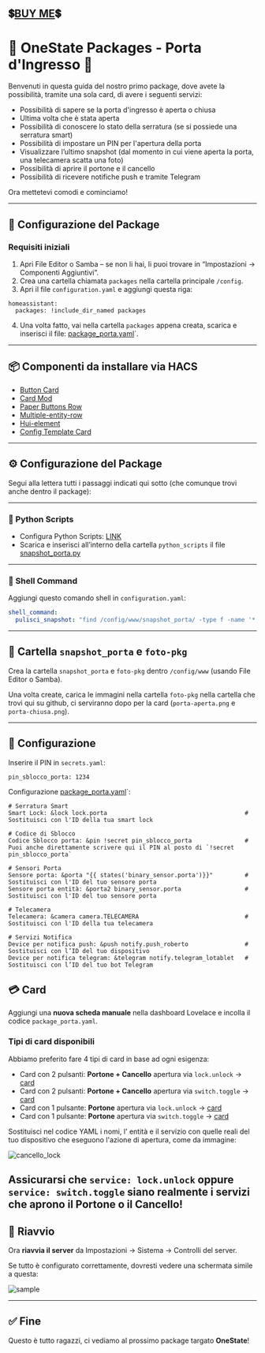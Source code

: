 ## 💲[BUY ME](https://stateforge.gumroad.com/l/PackagePortaIngresso?_gl=1*55npor*_ga*NjQxMDYzMS4xNzQ0NzE0NzIw*_ga_6LJN6D94N6*MTc0NDcxNDcxOS4xLjEuMTc0NDcxNTkzNi4wLjAuMA)💲


# 🚪 OneState Packages - Porta d'Ingresso 🚪

Benvenuti in questa guida del nostro primo package, dove avete la possibilità, tramite una sola card, di avere i seguenti servizi:

- Possibilità di sapere se la porta d'ingresso è aperta o chiusa  
- Ultima volta che è stata aperta  
- Possibilità di conoscere lo stato della serratura (se si possiede una serratura smart)  
- Possibilità di impostare un PIN per l'apertura della porta  
- Visualizzare l’ultimo snapshot (dal momento in cui viene aperta la porta, una telecamera scatta una foto)  
- Possibilità di aprire il portone e il cancello  
- Possibilità di ricevere notifiche push e tramite Telegram  

Ora mettetevi comodi e cominciamo!

---

## 🔧 Configurazione del Package

### Requisiti iniziali

1. Apri File Editor o Samba – se non li hai, li puoi trovare in “Impostazioni → Componenti Aggiuntivi”.
2. Crea una cartella chiamata `packages` nella cartella principale `/config`.
3. Apri il file `configuration.yaml` e aggiungi questa riga:

```
homeassistant:
  packages: !include_dir_named packages
```

4. Una volta fatto, vai nella cartella `packages` appena creata, scarica e inserisci il file: [package_porta.yaml](https://github.com/OneStatePackages/ha-package-porta-ingresso/blob/main/package_porta.yaml)`.

---

## 📦 Componenti da installare via HACS

- [Button Card](https://github.com/custom-cards/button-card)
- [Card Mod](https://github.com/thomasloven/lovelace-card-mod) 
- [Paper Buttons Row](https://github.com/jcwillox/lovelace-paper-buttons-row)
- [Multiple-entity-row](https://github.com/benct/lovelace-multiple-entity-row)
- [Hui-element](https://github.com/thomasloven/lovelace-hui-element)
- [Config Template Card](https://github.com/iantrich/config-template-card)

---

## ⚙️ Configurazione del Package

Segui alla lettera tutti i passaggi indicati qui sotto (che comunque trovi anche dentro il package):

---

### 🐍 Python Scripts

- Configura Python Scripts: [LINK](https://www.home-assistant.io/integrations/python_script/)
- Scarica e inserisci all’interno della cartella `python_scripts` il file [snapshot_porta.py](https://github.com/OneStatePackages/ha-package-porta-ingresso/blob/main/snapshot_porta.py)

---

### 🐚 Shell Command

Aggiungi questo comando shell in `configuration.yaml`:

```yaml
shell_command:
  pulisci_snapshot: "find /config/www/snapshot_porta/ -type f -name '*.jpg' -delete"
```

---


## 📁 Cartella `snapshot_porta` e `foto-pkg`

Crea la cartella `snapshot_porta` e `foto-pkg` dentro `/config/www` (usando File Editor o Samba).

Una volta create, carica le immagini nella cartella `foto-pkg` nella cartella che trovi qui su github, ci serviranno dopo per la card (`porta-aperta.png` e `porta-chiusa.png`).



---

## 🧠 Configurazione

Inserire il PIN in `secrets.yaml`:

```
pin_sblocco_porta: 1234
```
Configurazione [package_porta.yaml](https://github.com/OneStatePackages/ha-package-porta-ingresso/blob/main/package_porta.yaml)`:
```
# Serratura Smart
Smart Lock: &lock lock.porta                                       # Sostituisci con l'ID della tua smart lock

# Codice di Sblocco
Codice Sblocco porta: &pin !secret pin_sblocco_porta               # Puoi anche direttamente scrivere qui il PIN al posto di `!secret pin_sblocco_porta`                           

# Sensori Porta
Sensore porta: &porta "{{ states('binary_sensor.porta')}}"         # Sostituisci con l'ID del tuo sensore porta
Sensore porta entità: &porta2 binary_sensor.porta                  # Sostituisci con l'ID del tuo sensore porta

# Telecamera
Telecamera: &camera camera.TELECAMERA                              # Sostituisci con l'ID della tua telecamera

# Servizi Notifica
Device per notifica push: &push notify.push_roberto                # Sostituisci con l’ID del tuo dispositivo
Device per notifica telegram: &telegram notify.telegram_lotablet   # Sostituisci con l’ID del tuo bot Telegram
```

## 💳 Card

Aggiungi una **nuova scheda manuale** nella dashboard Lovelace e incolla il codice `package_porta.yaml`.

### Tipi di card disponibili

Abbiamo preferito fare 4 tipi di card in base ad ogni esigenza:

- Card con 2 pulsanti: **Portone + Cancello** apertura via `lock.unlock` → [card](https://github.com/OneStatePackages/ha-package-porta-ingresso/blob/main/cards/package_porta_2_pulsanti_cancello_portone_lock_card.yaml)  
- Card con 2 pulsanti: **Portone + Cancello** apertura via `switch.toggle` → [card](https://github.com/OneStatePackages/ha-package-porta-ingresso/blob/main/cards/package_porta_2_pulsanti_cancello_portone_switch_card.yaml)  
- Card con 1 pulsante: **Portone** apertura via `lock.unlock` → [card](https://github.com/OneStatePackages/ha-package-porta-ingresso/blob/main/cards/package_porta_1_pulsante_portone_lock_card.yaml)  
- Card con 1 pulsante: **Portone** apertura via `switch.toggle` → [card](https://github.com/OneStatePackages/ha-package-porta-ingresso/blob/main/cards/package_porta_2_pulsanti_cancello_portone_switch_card.yaml)

Sostituisci nel codice YAML i nomi, l' entità e il servizio con quelle reali del tuo dispositivo che eseguono l'azione di apertura, come da immagine:

![cancello_lock](https://github.com/OneStatePackages/ha-package-porta-ingresso/blob/main/cards/cancello_lock.gif)

Assicurarsi che `service: lock.unlock` oppure `service: switch.toggle` siano realmente i servizi che aprono il Portone o il Cancello!
---

## 🔄 Riavvio

Ora **riavvia il server** da Impostazioni → Sistema → Controlli del server.

Se tutto è configurato correttamente, dovresti vedere una schermata simile a questa:

![sample](https://github.com/OneStatePackages/ha-package-porta-ingresso/blob/main/cards/sample.gif)

---

## ✅ Fine

Questo è tutto ragazzi, ci vediamo al prossimo package targato **OneState**!
